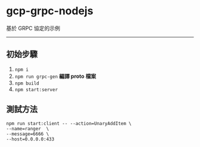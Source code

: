 # gcp-grpc-nodejs
 基於 GRPC 協定的示例

---
## 初始步驟
   1. `npm i` 
   2. `npm run grpc-gen`  **編譯 proto 檔案**
   3. `npm build`
   4. `npm start:server`

## 測試方法   
 ```  
npm run start:client -- --action=UnaryAddItem \
--name=ranger  \
--message=6666 \
--host=0.0.0.0:433
```
